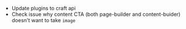 - Update plugins to craft api
- Check issue why content CTA (both page-builder and content-buider) doesn't want to take `image`
